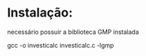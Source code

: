# Instalação:
necessário possuir a biblioteca GMP instalada

gcc -o investicalc investicalc.c -lgmp
